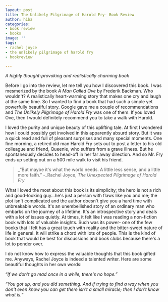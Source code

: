 ```yaml
---
layout: post
title: The Unlikely Pilgrimage of Harold Fry- Book Review
author: hiba
categories:
- book review
- books
image: ''
tags:
- rachel joyce
- the unlikely pilgrimage of harold fry
- bookreview

---
```

_A highly thought-provoking and realistically charming book_

Before I go into the review, let me tell you how I discovered this book. I was mesmerized by the book _A Man Called Ove_ by Frederik Backman. Who wouldn't? A realistically heart-warming story that makes one cry and laugh at the same time. So I wanted to find a book that had such a simple yet powerfully beautiful story. Google gave me a couple of recommendations and _The Unlikely Pilgrimage of Harold Fry_ was one of them. If you loved Ove, then I would definitely recommend you to take a walk with Harold. 

I loved the purity and unique beauty of this uplifting tale. At first I wondered how I could possibly get involved in this apparently absurd story.  But it was a quick read and full of pleasant surprises and many special moments. One fine morning, a retired old man Harold Fry sets out to post a letter to his old colleague and friend, Queenie, who suffers from a grave illness. But he spontaneously decides to head-off in her far away direction. And so Mr. Fry ends up setting out on a 500 mile walk to visit his friend. 

> _“But maybe it's what the world needs. A little less sense, and a little more faith.” -_Rachel Joyce, _The Unexpected Pilgrimage of Harold Fry_

What I loved the most about this book is its simplicity; the hero is not a rich and good-looking guy...he's just a person with flaws like you and me; the plot isn't complicated and the author doesn't give you a hard time with unbreakable words. It's an unembellished story of an ordinary man who embarks on the journey of a lifetime. It's an introspective story and deals with a lot of issues quietly. At times, it felt like I was reading a non-fiction book with lots of valuable insights. Such was its power- one of the few books that I felt has a great touch with reality and the bitter-sweet nature of life in general. It will strike a chord with lots of people. This is the kind of book that would be best for discussions and book clubs because there's a lot to ponder over. 

I do not know how to express the valuable thoughts that this book gifted me. Anyways, Rachel Joyce is indeed a talented writer. Here are some beautiful thoughts in her own words:

_“If we don't go mad once in a while, there's no hope.”_

_“You got up, and you did something. And if trying to find a way when you don't even know you can get there isn't a small miracle; then I don't know what is.”_